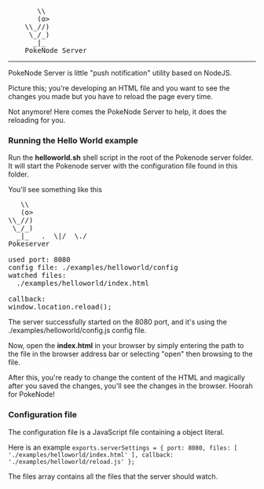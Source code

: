<pre>
       \\
       (o>
    \\_//)
     \_/_)
      _|_
    PokeNode Server
</pre>
------------------
PokeNode Server is little "push notification" utility based on NodeJS.

Picture this; you're developing an HTML file and you want to see the changes you made but you have to reload the page every time.

Not anymore! Here comes the PokeNode Server to help, it does the reloading for you.


### Running the Hello World example
Run the __helloworld.sh__ shell script in the root of the Pokenode server folder. It will start the Pokenode server with the configuration file found in this folder.

You'll see something like this
<pre>
   \\
   (o>
\\_//)
 \_/_)      
  _|_   .  \|/  \./
Pokeserver

used port: 8080
config file: ./examples/helloworld/config
watched files:
  ./examples/helloworld/index.html

callback:
window.location.reload();
</pre>

The server successfully started on the 8080 port, and it's using the ./examples/helloworld/config.js config file.

Now, open the __index.html__ in your browser by simply entering the path to the file in the browser address bar or selecting "open" then browsing to the file.

After this, you're ready to change the content of the HTML and magically after you saved the changes, you'll see the changes in the browser. Hoorah for PokeNode!

### Configuration file

The configuration file is a JavaScript file containing a object literal.

Here is an example
`exports.serverSettings = {
    port: 8080,
    files: [
        './examples/helloworld/index.html'
    ],
    callback: './examples/helloworld/reload.js'
};
`

The files array contains all the files that the server should watch.
